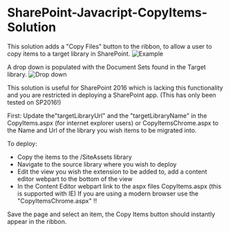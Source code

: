 # SharePoint-Javacript-CopyItems-Solution
This solution adds a "Copy Files" button to the ribbon, to allow a user to copy items to a target library in SharePoint.
![Example](https://raw.githubusercontent.com/martinpyman/SharePoint-Javacript-CopyItems-Solution/master/screen1.aspx)

A drop down is populated with the Document Sets found in the Target library.
![Drop down](https://raw.githubusercontent.com/martinpyman/SharePoint-Javacript-CopyItems-Solution/master/screen2.aspx)

This solution is useful for SharePoint 2016 which is lacking this functionality and you are restricted in deploying a SharePoint app.
(This has only been tested on SP2016!)

First:
Update the"targetLibraryUrl" and the "targetLibraryName" in the CopyItems.aspx (for internet explorer users) or CopyItemsChrome.aspx to the Name and Url of the library you wish items to be migrated into. 

To deploy:
- Copy the items to the /SiteAssets library
- Navigate to the source library where you wish to deploy
- Edit the view you wish the extension to be added to, add a content editor webpart to the bottom of the view
- In the Content Editor webpart link to the aspx files CopyItems.aspx (this is supported with IE)
If you are using a modern browser use the "CopyItemsChrome.aspx"  !! 

Save the page and select an item, the Copy Items button should instantly appear in the ribbon.

